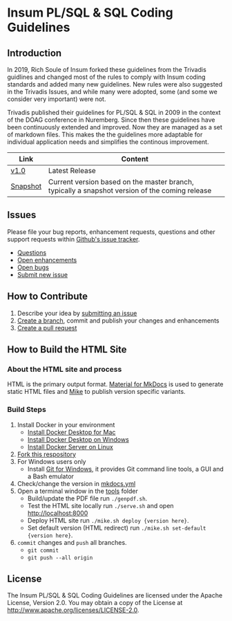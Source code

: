 # Insum PL/SQL &amp; SQL Coding Guidelines

## Introduction

In 2019, Rich Soule of Insum forked these guidelines from the Trivadis guidlines and changed most of the rules to comply with Insum coding standards and added many new guidelines. New rules were also suggested in the Trivadis Issues, and while many were adopted, some (and some we consider very important) were not.

Trivadis published their guidelines for PL/SQL &amp; SQL in 2009 in the context of the DOAG conference in Nuremberg. Since then these guidelines have been continuously extended and improved. Now they are managed as a set of markdown files. This makes the the guidelines more adaptable for individual application needs and simplifies the continous improvement.

Link                                                                 | Content
-------------------------------------------------------------------- | -------
[v1.0](https://insum-labs.github.io/plsql-and-sql-coding-guidelines/) | Latest Release
[Snapshot](https://insum-labs.github.io/plsql-and-sql-coding-guidelines/master/) | Current version based on the master branch, typically a snapshot version of the coming release

## Issues
Please file your bug reports, enhancement requests, questions and other support requests within [Github's issue tracker](https://help.github.com/articles/about-issues/).

* [Questions]()
* [Open enhancements]()
* [Open bugs]()
* [Submit new issue]()

## How to Contribute

1. Describe your idea by [submitting an issue]()
2. [Create a branch](https://help.github.com/articles/creating-and-deleting-branches-within-your-repository/), commit and publish your changes and enhancements
3. [Create a pull request](https://help.github.com/articles/creating-a-pull-request/)

## How to Build the HTML Site

### About the HTML site and process

HTML is the primary output format. [Material for MkDocs](https://squidfunk.github.io/mkdocs-material/) is used to generate static HTML files and [Mike](https://github.com/jimporter/mike) to publish version specific variants.

### Build Steps

1. Install Docker in your environment
   * [Install Docker Desktop for Mac](https://docs.docker.com/docker-for-mac/install/)
   * [Install Docker Desktop on Windows](https://docs.docker.com/docker-for-windows/install/)
   * [Install Docker Server on Linux](https://docs.docker.com/install/#server)
2. [Fork this respository](https://github.com/insum-labs/plsql-and-sql-coding-guidelines/fork)
3. For Windows users only
   * Install [Git for Windows](https://gitforwindows.org/), it provides Git command line tools, a GUI and a Bash emulator
4. Check/change the version in [mkdocs.yml](mkdocs.yml)
5. Open a terminal window in the [tools](tools) folder 
   * Build/update the PDF file
     run `./genpdf.sh`.
   * Test the HTML site locally
     run `./serve.sh` and open [http://localhost:8000](http://localhost:8000)
   * Deploy HTML site
     run `./mike.sh deploy {version here}`.
   * Set default version (HTML redirect)
     run `./mike.sh set-default {version here}`.
6. `commit` changes and `push` all branches.
   * `git commit`
   * `git push --all origin`


## License

The Insum PL/SQL & SQL Coding Guidelines are licensed under the Apache License, Version 2.0. You may obtain a copy of the License at <http://www.apache.org/licenses/LICENSE-2.0>.

